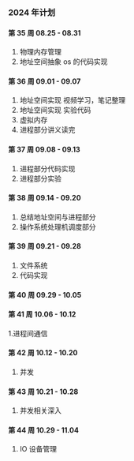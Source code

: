 ### 2024 年计划

#### 第 35 周 08.25 - 08.31

1. 物理内存管理
2. 地址空间抽象 os 的代码实现


#### 第 36 周 09.01 - 09.07

1. 地址空间实现 视频学习，笔记整理
2. 地址空间实现 实验代码
3. 虚拟内存
4. 进程部分讲义读完


#### 第 37 周 09.08 - 09.13

1. 进程部分代码实现
2. 进程部分实验

#### 第 38 周 09.14 - 09.20

1. 总结地址空间与进程部分
2. 操作系统处理机调度部分

#### 第 39 周 09.21 - 09.28

1. 文件系统
2. 代码实现

#### 第 40 周 09.29 - 10.05


#### 第 41 周 10.06 - 10.12

1.进程间通信

#### 第 42 周 10.12 - 10.20

1. 并发


#### 第 43 周 10.21 - 10.28

1. 并发相关深入


#### 第 44 周 10.29 - 11.04

1. IO 设备管理
